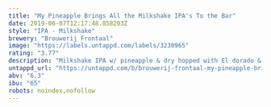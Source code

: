 ```yaml
---
title: "My Pineapple Brings All the Milkshake IPA's To the Bar"
date: 2019-06-07T12:17:48.858203Z
style: "IPA - Milkshake"
brewery: "Brouwerij Frontaal"
image: "https://labels.untappd.com/labels/3230965"
rating: "3.77"
description: "Milkshake IPA w/ pineapple & dry hopped with El dorado & mosaic."
untappd_url: "https://untappd.com/b/brouwerij-frontaal-my-pineapple-brings-all-the-milkshake-ipa-s-to-the-bar/3230965"
abv: "6.3"
ibu: "65"
robots: noindex,nofollow
---
```

